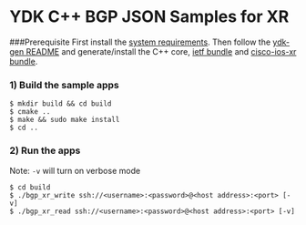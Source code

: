 # YDK C++ BGP JSON Samples for XR
###Prerequisite
First install the [system requirements](https://github.com/CiscoDevNet/ydk-gen#system-requirements). Then follow the [ydk-gen README](https://github.com/CiscoDevNet/ydk-gen#usage) and generate/install the C++ core, [ietf bundle](https://github.com/CiscoDevNet/ydk-gen/blob/master/profiles/bundles/ietf_0_1_1.json) and [cisco-ios-xr bundle](https://github.com/CiscoDevNet/ydk-gen/blob/master/profiles/bundles/cisco-ios-xr_6_1_2.json).
### 1) Build the sample apps
```
$ mkdir build && cd build
$ cmake ..
$ make && sudo make install
$ cd ..
```

### 2) Run the apps

Note: `-v` will turn on verbose mode
```
$ cd build
$ ./bgp_xr_write ssh://<username>:<password>@<host address>:<port> [-v]
$ ./bgp_xr_read ssh://<username>:<password>@<host address>:<port> [-v]
```
